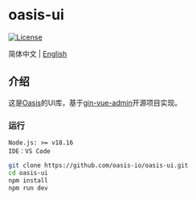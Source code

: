 # oasis-ui

[![License](https://img.shields.io/badge/License-Apache%202.0-blue.svg)](https://github.com/carina-io/carina/blob/main/LICENSE)

简体中文 | [English](README_en.md)

## 介绍
  这是[Oasis](https://github.com/oasis-io/oasis.git)的UI库，基于[gin-vue-admin](https://github.com/flipped-aurora/gin-vue-admin.git)开源项目实现。


### 运行

```
Node.js: >= v18.16
IDE：VS Code
```

```bash
git clone https://github.com/oasis-io/oasis-ui.git
cd oasis-ui
npm install
npm run dev
```